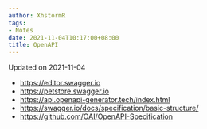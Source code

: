 ```yaml
---
author: XhstormR
tags:
- Notes
date: 2021-11-04T10:17:00+08:00
title: OpenAPI
---
```


<!--more-->

Updated on 2021-11-04

>

* https://editor.swagger.io
* https://petstore.swagger.io
* https://api.openapi-generator.tech/index.html
* https://swagger.io/docs/specification/basic-structure/
* https://github.com/OAI/OpenAPI-Specification
